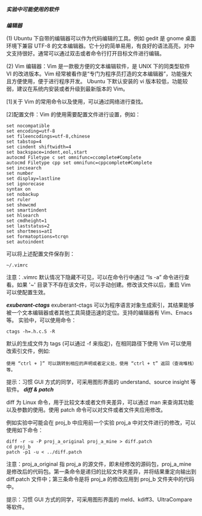 ##### 实验中可能使用的软件

**_编辑器_**

(1) Ubuntu 下自带的编辑器可以作为代码编辑的工具。例如 gedit 是 gnome 桌面环境下兼容 UTF-8 的文本编辑器。它十分的简单易用，有良好的语法高亮，对中文支持很好。通常可以通过双击或者命令行打开目标文件进行编辑。

(2) Vim 编辑器：Vim 是一款极方便的文本编辑软件，是 UNIX 下的同类型软件 VI 的改进版本。Vim 经常被看作是“专门为程序员打造的文本编辑器”，功能强大且方便使用，便于进行程序开发。
Ubuntu 下默认安装的 vi 版本较低，功能较弱，建议在系统内安装或者升级到最新版本的 Vim。

[1]关于 Vim 的常用命令以及使用，可以通过网络进行查找。

[2]配置文件：Vim 的使用需要配置文件进行设置，例如：

    set nocompatible
    set encoding=utf-8
    set fileencodings=utf-8,chinese
    set tabstop=4
    set cindent shiftwidth=4
    set backspace=indent,eol,start
    autocmd Filetype c set omnifunc=ccomplete#Complete
    autocmd Filetype cpp set omnifunc=cppcomplete#Complete
    set incsearch
    set number
    set display=lastline
    set ignorecase
    syntax on
    set nobackup
    set ruler
    set showcmd
    set smartindent
    set hlsearch
    set cmdheight=1
    set laststatus=2
    set shortmess=atI
    set formatoptions=tcrqn
    set autoindent

可以将上述配置文件保存到：

    ~/.vimrc

注意：.vimrc 默认情况下隐藏不可见，可以在命令行中通过 “ls -a” 命令进行查看。如果 '~' 目录下不存在该文件，可以手动创建。修改该文件以后，重启 Vim 可以使配置生效。

**_exuberant-ctags_**
exuberant-ctags 可以为程序语言对象生成索引，其结果能够被一个文本编辑器或者其他工具简捷迅速的定位。支持的编辑器有 Vim、Emacs 等。
实验中，可以使用命令：

    ctags -h=.h.c.S -R

默认的生成文件为 tags (可以通过 -f 来指定)，在相同路径下使用 Vim 可以使用改索引文件，例如:

    使用 “ctrl + ]” 可以跳转到相应的声明或者定义处，使用 “ctrl + t” 返回（查询堆栈）等。

提示：习惯 GUI 方式的同学，可采用图形界面的 understand、source insight 等软件。
**_diff & patch_**

diff 为 Linux 命令，用于比较文本或者文件夹差异，可以通过 man 来查询其功能以及参数的使用。使用 patch 命令可以对文件或者文件夹应用修改。

例如实验中可能会在 proj_b 中应用前一个实验 proj_a 中对文件进行的修改，可以使用如下命令：

    diff -r -u -P proj_a_original proj_a_mine > diff.patch
    cd proj_b
    patch -p1 -u < ../diff.patch

注意：proj_a_original 指 proj_a 的源文件，即未经修改的源码包，proj_a_mine 是修改后的代码包。第一条命令是递归的比较文件夹差异，并将结果重定向输出到 diff.patch 文件中；第三条命令是将 proj_a 的修改应用到 proj_b 文件夹中的代码中。

提示：习惯 GUI 方式的同学，可采用图形界面的 meld、kdiff3、UltraCompare 等软件。
